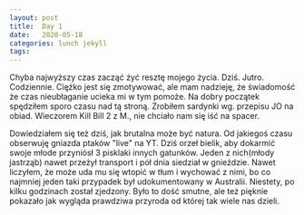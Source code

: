 ```yaml
---
layout: post
title:  Day 1
date:   2020-05-18
categories: lunch jekyll
tags: 
---
```


Chyba najwyższy czas zacząć żyć resztę mojego życia. Dziś. Jutro. Codziennie.
Ciężko jest się zmotywować, ale mam nadzieję, że świadomość że czas nieubłaganie
ucieka mi w tym pomoże.
Na dobry początek spędziłem sporo czasu nad tą stroną.
Zrobiłem sardynki wg. przepisu JO na obiad.
Wieczorem Kill Bill 2 z M., nie chciało nam się iść na spacer.

Dowiedziałem się też dziś, jak brutalna może być natura.
Od jakiegoś czasu obserwuję gniazda ptaków "live" na YT.
Dziś orzeł bielik, aby dokarmić swoje młode przyniósł 3 pisklaki innych gatunków.
Jeden z nich(młody jastrząb) nawet przeżył transport i pół dnia siedział w gnieździe.
Nawet liczyłem, że może uda mu się wtopić w tłum i wychować z nimi, bo co najmniej
jeden taki przypadek był udokumentowany w Australii. 
Niestety, po kilku godzinach został zjedzony. Było to dość smutne, ale też pięknie
pokazało jak wygląda prawdziwa przyroda od której tak wiele nas dzieli.
